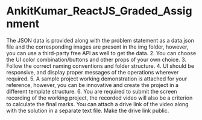 # AnkitKumar_ReactJS_Graded_Assignment
The JSON data is provided along with the problem statement as a data.json file and the corresponding images are present in the img folder, however, you can use a third-party free API as well to get the data.  2. You can choose the UI color combination/buttons and other props of your own choice.  3. Follow the correct naming conventions and folder structure.  4. UI should be responsive, and display proper messages of the operations wherever required.  5. A sample project working demonstration is attached for your reference, however, you can be innovative and create the project in a different template structure.  6. You are required to submit the screen recording of the working project, the recorded video will also be a criterion to calculate the final marks. You can attach a drive link of the video along with the solution in a separate text file. Make the drive link public.
